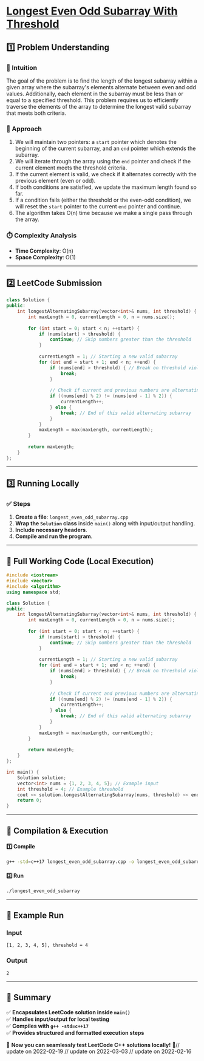 # **[Longest Even Odd Subarray With Threshold](https://leetcode.com/problems/longest-even-odd-subarray-with-threshold/description/)**  

## **1️⃣ Problem Understanding**  
### **📌 Intuition**  
The goal of the problem is to find the length of the longest subarray within a given array where the subarray's elements alternate between even and odd values. Additionally, each element in the subarray must be less than or equal to a specified threshold. This problem requires us to efficiently traverse the elements of the array to determine the longest valid subarray that meets both criteria.

### **🚀 Approach**  
1. We will maintain two pointers: a `start` pointer which denotes the beginning of the current subarray, and an `end` pointer which extends the subarray.
2. We will iterate through the array using the `end` pointer and check if the current element meets the threshold criteria.
3. If the current element is valid, we check if it alternates correctly with the previous element (even or odd).
4. If both conditions are satisfied, we update the maximum length found so far.
5. If a condition fails (either the threshold or the even-odd condition), we will reset the `start` pointer to the current `end` pointer and continue.
6. The algorithm takes O(n) time because we make a single pass through the array.

### **⏱️ Complexity Analysis**  
- **Time Complexity**: O(n)  
- **Space Complexity**: O(1)  

---  

## **2️⃣ LeetCode Submission**  
```cpp
class Solution {
public:
    int longestAlternatingSubarray(vector<int>& nums, int threshold) {
        int maxLength = 0, currentLength = 0, n = nums.size();
        
        for (int start = 0; start < n; ++start) {
            if (nums[start] > threshold) {
                continue; // Skip numbers greater than the threshold
            }
            
            currentLength = 1; // Starting a new valid subarray
            for (int end = start + 1; end < n; ++end) {
                if (nums[end] > threshold) { // Break on threshold violation
                    break;
                }
                
                // Check if current and previous numbers are alternating
                if ((nums[end] % 2) != (nums[end - 1] % 2)) {
                    currentLength++;
                } else {
                    break; // End of this valid alternating subarray
                }
            }
            maxLength = max(maxLength, currentLength);
        }
        
        return maxLength;
    }
};  
```  

---  

## **3️⃣ Running Locally**  
### **✅ Steps**  
1. **Create a file**: `longest_even_odd_subarray.cpp`  
2. **Wrap the `Solution` class** inside `main()` along with input/output handling.  
3. **Include necessary headers**.  
4. **Compile and run the program**.  

---  

## **📝 Full Working Code (Local Execution)**  
```cpp
#include <iostream>
#include <vector>
#include <algorithm>
using namespace std;

class Solution {
public:
    int longestAlternatingSubarray(vector<int>& nums, int threshold) {
        int maxLength = 0, currentLength = 0, n = nums.size();
        
        for (int start = 0; start < n; ++start) {
            if (nums[start] > threshold) {
                continue; // Skip numbers greater than the threshold
            }
            
            currentLength = 1; // Starting a new valid subarray
            for (int end = start + 1; end < n; ++end) {
                if (nums[end] > threshold) { // Break on threshold violation
                    break;
                }
                
                // Check if current and previous numbers are alternating
                if ((nums[end] % 2) != (nums[end - 1] % 2)) {
                    currentLength++;
                } else {
                    break; // End of this valid alternating subarray
                }
            }
            maxLength = max(maxLength, currentLength);
        }
        
        return maxLength;
    }
};

int main() {
    Solution solution;
    vector<int> nums = {1, 2, 3, 4, 5}; // Example input
    int threshold = 4; // Example threshold
    cout << solution.longestAlternatingSubarray(nums, threshold) << endl; // Expected output
    return 0;
}
```  

---  

## **🔧 Compilation & Execution**  
#### **1️⃣ Compile**  
```bash
g++ -std=c++17 longest_even_odd_subarray.cpp -o longest_even_odd_subarray
```  

#### **2️⃣ Run**  
```bash
./longest_even_odd_subarray
```  

---  

## **🎯 Example Run**  
### **Input**  
```
[1, 2, 3, 4, 5], threshold = 4
```  
### **Output**  
```
2
```  

---  

## **📌 Summary**  
✅ **Encapsulates LeetCode solution inside `main()`**  
✅ **Handles input/output for local testing**  
✅ **Compiles with `g++ -std=c++17`**  
✅ **Provides structured and formatted execution steps**  

🚀 **Now you can seamlessly test LeetCode C++ solutions locally!** 🚀// update on 2022-02-19
// update on 2022-03-03
// update on 2022-02-16
